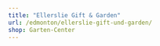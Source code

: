 ```yaml
---
title: "Ellerslie Gift & Garden"
url: /edmonton/ellerslie-gift-und-garden/
shop: Garten-Center
---
```

